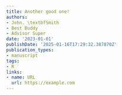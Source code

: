 ```yaml
---
title: Another good one!
authors:
- John. \textbfSmith
- Best Buddy
- Advisor Super
date: '2023-01-01'
publishDate: '2025-01-16T17:29:32.387870Z'
publication_types:
- manuscript
tags:
- R
links:
- name: URL
  url: https://example.com
---
```

